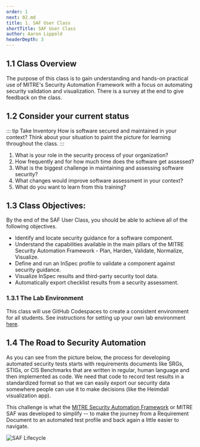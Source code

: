 ```yaml
---
order: 1
next: 02.md
title: 1. SAF User Class
shortTitle: SAF User Class
author: Aaron Lippold
headerDepth: 3
---
```


## 1.1 Class Overview

The purpose of this class is to gain understanding and hands-on practical use of MITRE's Security Automation Framework with a focus on automating security validation and visualization. There is a survey at the end to give feedback on the class.

## 1.2 Consider your current status

::: tip Take Inventory
How is software secured and maintained in your context? Think about your situation to paint the picture for learning throughout the class.
:::

1. What is your role in the security process of your organization?
2. How frequently and for how much time does the software get assessed?
3. What is the biggest challenge in maintaining and assessing software security?
4. What changes would improve software assessment in your context?
5. What do you want to learn from this training?

## 1.3 Class Objectives:
By the end of the SAF User Class, you should be able to achieve all of the following objectives. 
-	Identify and locate security guidance for a software component.
-	Understand the capabilities available in the main pillars of the MITRE Security Automation Framework - Plan, Harden, Validate, Normalize, Visualize.
-	Define and run an InSpec profile to validate a component against security guidance.
-	Visualize InSpec results and third-party security tool data.
-   Automatically export checklist results from a security assessment.

### 1.3.1 The Lab Environment

This class will use GitHub Codespaces to create a consistent environment for all students. See instructions for setting up your own lab environment [here](../../resources/05.md).

## 1.4 The Road to Security Automation

As you can see from the picture below, the process for developing automated security tests starts with requirements documents like SRGs, STIGs, or CIS Benchmarks that are written in regular, human language and then implemented as code. We need that code to record test results in a standardized format so that we can easily export our security data somewhere people can use it to make decisions (like the Heimdall visualization app).

This challenge is what the [MITRE Security Automation Framework](https://saf.mitre.org) or MITRE SAF was developed to simplify -- to make the journey from a Requirement Document to an automated test profile and back again a little easier to navigate.


![SAF Lifecycle](../../assets/img/saf-lifecycle.png)

